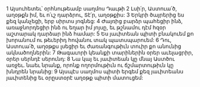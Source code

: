 1 Այսուհետեւ՝ օրհնութեամբ սաղմոս Դաւթի
2 Լսի՛ր, Աստուա՛ծ, աղօթքն իմ,
եւ ո՛ւշ դարձրու, Տէ՛ր, աղօթքիս:
3 Երկրի ծայրերից ես քեզ կանչեցի, երբ սիրտս յոգնեց:
4 Ժայռից բարձր պահեցիր ինձ,
առաջնորդեցիր ինձ ու եղար իմ յոյսը,
եւ թշնամու դէմ հզօր աշտարակ դարձար ինձ համար:
5 Ես յաւիտեան պիտի բնակուեմ քո խորանում
ու թեւերիդ հովանու տակ պատսպարուեմ:
6 Դու, Աստուա՛ծ, աղօթքս լսեցիր
եւ ժառանգութիւն տուիր քո անունից ակնածողներին:
7 Թագաւորի կեանքի տարիներին օրեր աւելացրիր, օրեր սերնդէ սերունդ:
8 Նա կայ եւ յաւիտեան կը մնայ Աստծու առջեւ.
նաեւ նրանք, որոնք ողորմութիւն ու ճշմարտութիւն կը խնդրեն նրանից:
9 Այսպէս սաղմոս պիտի երգեմ քեզ յաւիտեանս յաւիտենից
եւ օրըստօրէ աղօթք պիտի մատուցեմ:
